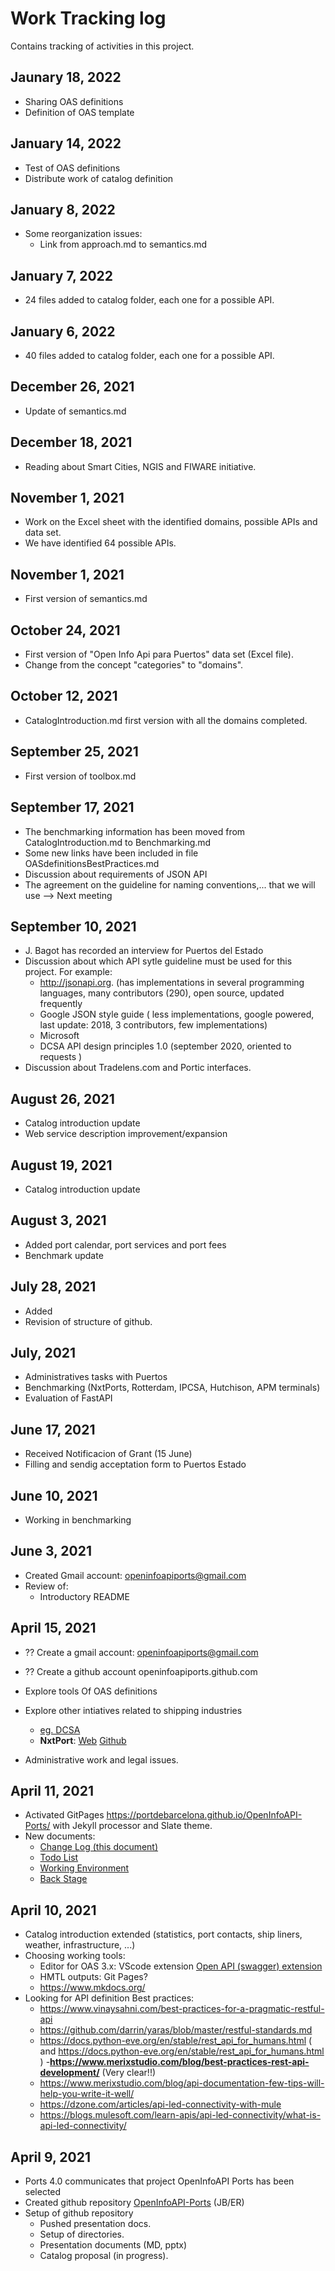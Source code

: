 # Work Tracking log
Contains tracking of activities in this project.
## Jaunary 18, 2022
- Sharing OAS definitions
- Definition of OAS template
## January 14, 2022
- Test of OAS definitions
- Distribute work of catalog definition
## January 8, 2022
- Some reorganization issues:
  - Link from approach.md to semantics.md 
## January 7, 2022
- 24 files added to catalog folder, each one for a possible API. 
## January 6, 2022
- 40 files added to catalog folder, each one for a possible API. 
## December 26, 2021
- Update of semantics.md
## December 18, 2021
- Reading about Smart Cities, NGIS and FIWARE initiative.
## November 1, 2021
- Work on the Excel sheet with the identified domains, possible APIs and data set.
- We have identified 64 possible APIs. 
## November 1, 2021
- First version of semantics.md 
## October 24, 2021
- First version of "Open Info Api para Puertos" data set (Excel file).
- Change from the concept "categories" to "domains". 
## October 12, 2021
- CatalogIntroduction.md first version with all the domains completed. 
## September 25, 2021
- First version of toolbox.md 
## September 17, 2021
- The benchmarking information has been moved from CatalogIntroduction.md to Benchmarking.md 
- Some new links have been included in file OASdefinitionsBestPractices.md
- Discussion about requirements of JSON API
- The agreement on the guideline for naming conventions,... that we will use --> Next meeting 
## September 10, 2021
- J. Bagot has recorded an interview for Puertos del Estado
- Discussion about which API sytle guideline must be used for this project. For example:
  - http://jsonapi.org. (has implementations in several programming languages, many contributors (290), open source, updated frequently
  - Google JSON style guide ( less implementations, google powered, last update: 2018, 3 contributors, few implementations)
  - Microsoft
  - DCSA API design principles 1.0 (september 2020, oriented to requests )
- Discussion about Tradelens.com and Portic interfaces.
## August 26, 2021
- Catalog introduction update
- Web service description improvement/expansion 
## August 19, 2021
- Catalog introduction update
## August 3, 2021
- Added port calendar, port services and port fees
- Benchmark update
## July 28, 2021
- Added 
- Revision of structure of github.
## July, 2021
- Administratives tasks with Puertos
- Benchmarking (NxtPorts, Rotterdam, IPCSA, Hutchison, APM terminals)
- Evaluation of FastAPI
## June 17, 2021
- Received Notificacion of Grant (15 June)
- Filling and sendig acceptation form to Puertos Estado
## June 10, 2021
- Working in benchmarking
## June 3, 2021
- Created Gmail account: openinfoapiports@gmail.com
- Review of:
  - Introductory README
## April 15, 2021
- ?? Create a gmail account: openinfoapiports@gmail.com
- ?? Create a github account openinfoapiports.github.com

- Explore tools Of OAS definitions
- Explore other intiatives related to shipping industries 
  - [eg. DCSA](http://dcsa.org)
  - **NxtPort**: [Web](http://nxtport.com) [Github](https://github.com/NxtPort/API) 
- Administrative work and legal issues.
## April 11, 2021
- Activated GitPages https://portdebarcelona.github.io/OpenInfoAPI-Ports/ with Jekyll processor and Slate theme.
- New documents:
  - [Change Log (this document)](https://github.com/portdebarcelona/OpenInfoAPI-Ports/blob/main/docs/changelog.md)
  - [Todo List](https://github.com/portdebarcelona/OpenInfoAPI-Ports/blob/main/docs/todolist.md)
  - [Working Environment](https://github.com/portdebarcelona/OpenInfoAPI-Ports/blob/main/docs/workingenvironment.md)
  - [Back Stage](https://github.com/portdebarcelona/OpenInfoAPI-Ports/blob/main/docs/BackStage.md)

## April 10, 2021
- Catalog introduction extended (statistics, port contacts, ship liners, weather, infrastructure, ...)
- Choosing working tools:
  - Editor for OAS 3.x: VScode extension [Open API (swagger) extension](https://marketplace.visualstudio.com/items?itemName=42Crunch.vscode-openapi)
  - HMTL outputs: Git Pages?
  - https://www.mkdocs.org/
- Looking for API definition Best practices:
  - https://www.vinaysahni.com/best-practices-for-a-pragmatic-restful-api
  - https://github.com/darrin/yaras/blob/master/restful-standards.md
  - https://docs.python-eve.org/en/stable/rest_api_for_humans.html ( and https://docs.python-eve.org/en/stable/rest_api_for_humans.html )
  -**https://www.merixstudio.com/blog/best-practices-rest-api-development/** (Very clear!!)
  - https://www.merixstudio.com/blog/api-documentation-few-tips-will-help-you-write-it-well/
  - https://dzone.com/articles/api-led-connectivity-with-mule
  - https://blogs.mulesoft.com/learn-apis/api-led-connectivity/what-is-api-led-connectivity/

## April 9, 2021
- Ports 4.0 communicates that project OpenInfoAPI Ports has been selected
- Created github repository [OpenInfoAPI-Ports](https://github.com/portdebarcelona/OpenInfoAPI-Ports) (JB/ER)
- Setup of github repository
  - Pushed presentation docs.
  - Setup of directories.
  - Presentation documents (MD, pptx)
  - Catalog proposal (in progress).

